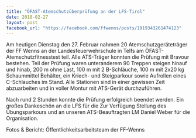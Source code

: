 ```yaml
---
title: "ÖFAST-Atemschutzüberprüfung an der LFS-Tirol"
date: 2018-02-27
layout: post
facebook_url: "https://facebook.com/ffwenns/posts/1919343261474123"
---
```


Am heutigen Dienstag den 27. Februar nahmen 20 Atemschutzgeräteträger der FF Wenns an der Landesfeuerwehrschule in Telfs am ÖFAST-Atemschutzfitnesstest teil. Alle ATS-Träger konnten die Prüfung mit Bravour bestehen. Teil der Prüfung waren unteranderem 90 Treppen steigen hinauf und hinab, 200 m ohne Last, 100 m mit 2 B-Schläuche, 100 m mit 2x20 kg Schaummittel Behälter, ein Kriech- und Steigparkour sowie Aufrollen eines C-Schlauches im Stand. Alle Stationen sind in einer gewissen Zeit abzuarbeiten und in voller Montur mit ATS-Gerät durchzuführen.

Nach rund 2 Stunden konnte die Prüfung erfolgreich beendet werden. Ein großes Dankeschön an die LFS für die Zur Verfügung Stellung des Übungsparkours und an unseren ATS-Beauftragten LM Daniel Weber für die Organisation.

Fotos & Bericht: Öffentlichkeitsarbeitsteam der FF-Wenns